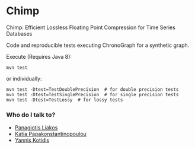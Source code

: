 # Chimp
Chimp: Efficient Lossless Floating Point Compression for Time Series Databases

Code and reproducible tests executing ChronoGraph for a synthetic graph.

Execute (Requires Java 8):

```
mvn test
```
or individually:


```
mvn test -Dtest=TestDoublePrecision  # for double precision tests
mvn test -Dtest=TestSinglePrecision  # for single precision tests
mvn test -Dtest=TestLossy  # for lossy tests
```

### Who do I talk to? ###

* [Panagiotis Liakos](https://cgi.di.uoa.gr/~p.liakos/)
* [Katia Papakonstantinopoulou](https://www2.aueb.gr/users/katia/)
* [Yannis Kotidis](http://pages.cs.aueb.gr/~kotidis/)

